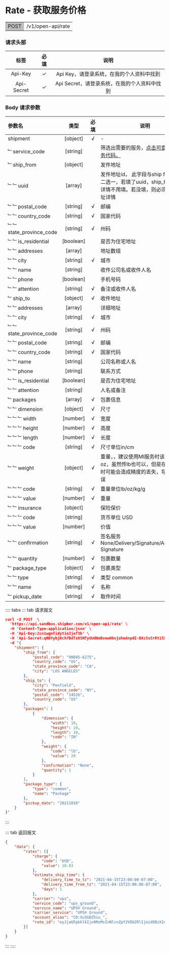 # Rate - 获取服务价格

<table><tr><td bgcolor=#bdbdbd>POST</td><td>/v1/open-api/rate</td></tr></table>


### 请求头部

|   标签    | 必填	 |                         说明	                          |
| :--------: | :------: | :----------------------------------------------------------: |
|  Api-Key   |   ✓     |  Api Key，请登录系统，在我的个人资料中找到|
| Api-Secret |   ✓     | Api Secret，请登录系统，在我的个人资料中找到 |



### Body 请求参数


| 参数名                  |   类型    | 必填 | 说明                                                 |
| :------------------------- | :-------: | :------: | ------------------------------------------------------------ |
| shipment                   | [object]  |    √     | -                                                            |
| ﹂service_code             | [string]  |          | 筛选出需要的服务，[点击可查看所有服务代码。](./Service_Code.md) |
| ﹂ship_from                | [object]  |          | 发件地址                                                          |
| ﹂﹂uuid                   |  [array]  |          | 发件地址id， 此字段与ship from 详情二选一，若填了uuid，ship_from地址详情不用填。若没填，则必须填以下地址详情 |
| ﹂﹂postal_code            | [string]  |    √     | 邮编                                                  |
| ﹂﹂country_code           | [string]  |    √     | 国家代码                                                    |
| ﹂﹂state_province_code | [string]  |    √     | 州码                |
| ﹂﹂is_residential         | [boolean] |          | 是否为住宅地址 |
| ﹂﹂addresses              |  [array]  |          | 地址数组                                                  |
| ﹂﹂city                   | [string]  |    √     | 城市                                                            |
| ﹂﹂name                   | [string]  |          | 收件公司名或收件人名                 |
| ﹂﹂phone                  | [boolean] |          | 手机号码                                                |
| ﹂﹂attention              | [string]  |    √     | 备注或收件人名                      |
| ﹂ship_to                  | [object]  |    √     | 收件地址                                                         |
| ﹂﹂addresses              |  [array]  |          | 详细地址                                                 |
| ﹂﹂city                   | [string]  |    √     | 城市                                                    |
| ﹂﹂state_province_code    | [string]  |    √     | 州码               |
| ﹂﹂postal_code            | [string]  |    √     | 邮编                                                  |
| ﹂﹂country_code           | [string]  |    √     | 国家代码                                                    |
| ﹂﹂name                   | [string]  |          | 公司名称或人名                |
| ﹂﹂phone                  | [string]  |          | 联系方式                 |
| ﹂﹂is_residential         | [boolean] |          | 是否为住宅地址 |
| ﹂﹂attention              | [string]  |          | 人名或备注                      |
| ﹂packages                 |  [array]  |    √     | 包裹信息                                                        |
| ﹂﹂dimension              | [object]  |    √     | 尺寸                                                         |
| ﹂﹂﹂width                | [number]  |    √     | 宽度                                                           |
| ﹂﹂﹂height               | [number]  |    √     | 高度                                                           |
| ﹂﹂﹂length               | [number]  |    √     | 长度                                                         |
| ﹂﹂﹂code                 | [string]  |    √     | 尺寸单位in/cm                                |
| ﹂﹂weight                 | [object]  |    √     | 重量，，建议使用MI服务时该字段传oz，虽然传lb也可以，但是在单位转换时可能会造成精度的丢失，导致计价有误                        |
| ﹂﹂﹂code                 | [string]  |    √     | 重量单位lb/oz/kg/g                           |
| ﹂﹂﹂value                | [number]  |    √     | 重量                           |
| ﹂﹂insurance              | [object]  |          | 保险保价                                                        |
| ﹂﹂﹂code                 | [string]  |          | 货币单位 USD                                              |
| ﹂﹂﹂value                | [number]  |          | 价值                                                       |
| ﹂﹂confirmation           | [string]  |    √     | 签名服务 None/Delivery/Signature/Adult/Direct Signature     |
| ﹂﹂quantity               | [number]  |    √     | 包裹数量                                             |
| ﹂package_type             | [object]  |    √     | 包裹类型                                                          |
| ﹂﹂type                   | [string]  |    √     | 类型 common                                               |
| ﹂﹂name                   | [string]  |    √     | 名称                                              |
| ﹂pickup_date              | [string]  |    √     | 取件时间                                                          |




:::: tabs 
::: tab 请求报文

```json
curl -X POST  \
  'https://api.sandbox.shipber.com/v1/open-api/rate' \
  -H 'Content-Type:application/json' \
  -H 'Api-Key:2cn1wgmfidytin3jef3b' \
  -H 'Api-Secret:qRBYybjRch7BdTxO5NTyGUd6mBvowNbsjahnAnpdI-BXc5sCrRt15XGr-hc9oY7C' \
  -d '{
    "shipment": {
        "ship_from": {
            "postal_code": "90045-6275",
            "country_code": "US",
            "state_province_code": "CA",
            "city": "LOS ANGELES"
        },
        "ship_to": {
            "city": "Penfield",
            "state_province_code": "NY",
            "postal_code": "14526",
            "country_code": "US"
        },
        "packages": [
            {
                "dimension": {
                    "width": 10,
                    "height": 10,
                    "length": 10,
                    "code": "IN"
                },
                "weight": {
                    "code": "lb",
                    "value": 20
                },
                "confirmation": "None",
                "quantity": 1
            }
        ],
        "package_type": {
            "type": "common",
            "name": "Package"
        },
        "pickup_date": "20211010"
    }
}'
```

:::

::: tab 返回报文

```json
{
    "data": {
        "rates": [{
            "charge": {
                "code": "USD",
                "value": 10.03
            },
            "estimate_ship_time": {
                "delivery_time_to_tz": "2021-04-15T23:00:00-07:00",
                "delivery_time_from_tz": "2021-04-15T23:00:00-07:00",
                "days": 1
            },
            "carrier": "ups",
            "service_code": "ups_ground",
            "service_name": "UPS® Ground",
            "carrier_service": "UPS® Ground",
            "account_alias": "CO:Xu3GDZ5iu_",
            "rate_id": "eyJjaGFpbklkIjo0MzMsInNlcnZpY2VDb2RlIjoidXBzX2dyb3VuZCJ9"
        }]
    }
}
```



:::
::::